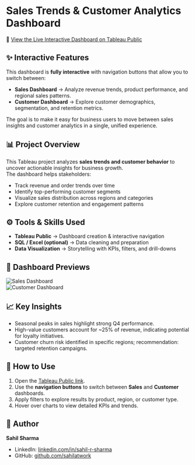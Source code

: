 # Sales Trends & Customer Analytics Dashboard

🔗 [View the Live Interactive Dashboard on Tableau Public](https://public.tableau.com/app/profile/sahil.sharma1936/viz/SalesTrendsandCustomerAnalytics/CustomerDashboard)

## ✨ Interactive Features
This dashboard is **fully interactive** with navigation buttons that allow you to switch between:
- **Sales Dashboard** → Analyze revenue trends, product performance, and regional sales patterns.  
- **Customer Dashboard** → Explore customer demographics, segmentation, and retention metrics.  

The goal is to make it easy for business users to move between sales insights and customer analytics in a single, unified experience.

## 📊 Project Overview
This Tableau project analyzes **sales trends and customer behavior** to uncover actionable insights for business growth.  
The dashboard helps stakeholders:
- Track revenue and order trends over time
- Identify top-performing customer segments
- Visualize sales distribution across regions and categories
- Explore customer retention and engagement patterns

## ⚙️ Tools & Skills Used
- **Tableau Public** → Dashboard creation & interactive navigation  
- **SQL / Excel (optional)** → Data cleaning and preparation  
- **Data Visualization** → Storytelling with KPIs, filters, and drill-downs  

## 📸 Dashboard Previews
![Sales Dashboard](images/sales_dashboard.png)  
![Customer Dashboard](images/customer_dashboard.png)  

## 📈 Key Insights
- Seasonal peaks in sales highlight strong Q4 performance.  
- High-value customers account for ~25% of revenue, indicating potential for loyalty initiatives.  
- Customer churn risk identified in specific regions; recommendation: targeted retention campaigns.  

## 🚀 How to Use
1. Open the [Tableau Public link](https://public.tableau.com/app/profile/sahil.sharma1936/viz/SalesTrendsandCustomerAnalytics/CustomerDashboard).  
2. Use the **navigation buttons** to switch between **Sales** and **Customer** dashboards.  
3. Apply filters to explore results by product, region, or customer type.  
4. Hover over charts to view detailed KPIs and trends.  

## 👤 Author
**Sahil Sharma**  
- LinkedIn: [linkedin.com/in/sahil-r-sharma](https://www.linkedin.com/in/sahil-r-sharma)  
- GitHub: [github.com/sahilatwork](https://github.com/sahilatwork)  
